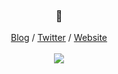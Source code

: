 <h3 align="center">👋</h3>
<p align="center">
  <a href="https://dev.to/destro_mas">Blog</a> /
  <a href="https://twitter.com/destro_mas">Twitter</a> /
  <a href="https://shahjada.me">Website</a>
  <br><br>
  <img src="https://media.giphy.com/media/ZVik7pBtu9dNS/giphy.gif" />
</p>

<!--
**destromas1/destromas1** is a ✨ _special_ ✨ repository because its `README.md` (this file) appears on your GitHub profile.

Here are some ideas to get you started:

- 🔭 I’m currently working on ...
- 🌱 I’m currently learning ...
- 👯 I’m looking to collaborate on ...
- 🤔 I’m looking for help with ...
- 💬 Ask me about ...
- 📫 How to reach me: ...
- 😄 Pronouns: ...
- ⚡ Fun fact: ...
-->
